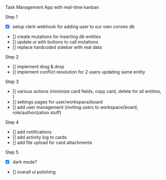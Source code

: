 Task Management App with real-time kanban

Step 1

- [x] setup clerk webhook for adding user to our own convex db
- [] create mutations for inserting db entities
- [] update ui with buttons to call mutations
- [] replace hardcoded sidebar with real data

Step 2

- [] implement drag & drop
- [] implement conflict resolution for 2 users updating same entity

Step 3

- [] various actions (minimize card fields, copy card, delete for all entities, )
- [] settings pages for user/workspace/board
- [] add user management (inviting users to workspace/board, role/authorization stuff)

Step 4

- [] add notifications
- [] add activity log to cards
- [] add file upload for card attachments

Step 5

- [x] dark mode?
- [] overall ui polishing
